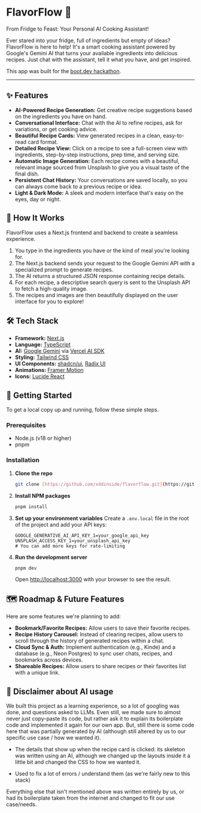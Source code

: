 # FlavorFlow 🍳

From Fridge to Feast: Your Personal AI Cooking Assistant!

Ever stared into your fridge, full of ingredients but empty of ideas? FlavorFlow is here to help! It's a smart cooking assistant powered by Google's Gemini AI that turns your available ingredients into delicious recipes. Just chat with the assistant, tell it what you have, and get inspired.

This app was built for the [boot.dev hackathon](https://boot.dev).

---

## ✨ Features

* **AI-Powered Recipe Generation:** Get creative recipe suggestions based on the ingredients you have on hand.
* **Conversational Interface:** Chat with the AI to refine recipes, ask for variations, or get cooking advice.
* **Beautiful Recipe Cards:** View generated recipes in a clean, easy-to-read card format.
* **Detailed Recipe View:** Click on a recipe to see a full-screen view with ingredients, step-by-step instructions, prep time, and serving size.
* **Automatic Image Generation:** Each recipe comes with a beautiful, relevant image sourced from Unsplash to give you a visual taste of the final dish.
* **Persistent Chat History:** Your conversations are saved locally, so you can always come back to a previous recipe or idea.
* **Light & Dark Mode:** A sleek and modern interface that's easy on the eyes, day or night.

## 🚀 How It Works

FlavorFlow uses a Next.js frontend and backend to create a seamless experience.
1.  You type in the ingredients you have or the kind of meal you're looking for.
2.  The Next.js backend sends your request to the Google Gemini API with a specialized prompt to generate recipes.
3.  The AI returns a structured JSON response containing recipe details.
4.  For each recipe, a descriptive search query is sent to the Unsplash API to fetch a high-quality image.
5.  The recipes and images are then beautifully displayed on the user interface for you to explore!

## 🛠️ Tech Stack

* **Framework:** [Next.js](https://nextjs.org/)
* **Language:** [TypeScript](https://www.typescriptlang.org/)
* **AI:** [Google Gemini](https://ai.google.dev/) via [Vercel AI SDK](https://sdk.vercel.ai/)
* **Styling:** [Tailwind CSS](https://tailwindcss.com/)
* **UI Components:** [shadcn/ui](https://ui.shadcn.com/), [Radix UI](https://www.radix-ui.com/)
* **Animations:** [Framer Motion](https://www.framer.com/motion/)
* **Icons:** [Lucide React](https://lucide.dev/)

## 🔧 Getting Started

To get a local copy up and running, follow these simple steps.

### Prerequisites

* Node.js (v18 or higher)
* pnpm

### Installation

1.  **Clone the repo**
    ```sh
    git clone [https://github.com/xddinside/flavorflow.git](https://github.com/xddinside/flavorflow.git)
    ```
2.  **Install NPM packages**
    ```sh
    pnpm install
    ```
3.  **Set up your environment variables**
    Create a `.env.local` file in the root of the project and add your API keys:
    ```
    GOOGLE_GENERATIVE_AI_API_KEY_1=your_google_api_key
    UNSPLASH_ACCESS_KEY_1=your_unsplash_api_key
    # You can add more keys for rate-limiting
    ```
4.  **Run the development server**
    ```sh
    pnpm dev
    ```
    Open [http://localhost:3000](http://localhost:3000) with your browser to see the result.

## 🗺️ Roadmap & Future Features

Here are some features we're planning to add:
* **Bookmark/Favorite Recipes:** Allow users to save their favorite recipes.
* **Recipe History Carousel:** Instead of clearing recipes, allow users to scroll through the history of generated recipes within a chat.
* **Cloud Sync & Auth:** Implement authentication (e.g., Kinde) and a database (e.g., Neon Postgres) to sync user chats, recipes, and bookmarks across devices.
* **Shareable Recipes:** Allow users to share recipes or their favorites list with a unique link.

## 🤖 Disclaimer about AI usage

We built this project as a learning experience, so a lot of googling was done, and questions asked to LLMs. Even still, we made sure to almost never just copy-paste its code, but rather ask it to explain its boilerplate code and implemented it again for our own app. But, still there is some code here that was partially generated by AI (although still altered by us to our specific use case / how we wanted it).

* The details that show up when the recipe card is clicked: its skeleton was written using an AI, although we changed up the layouts inside it a little bit and changed the CSS to how we wanted it.

* Used to fix a lot of errors / understand them (as we're fairly new to this stack)

Everything else that isn't mentioned above was written entirely by us, or had its boilerplate taken from the internet and changed to fit our use case/needs.
